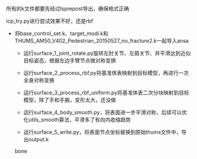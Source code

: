 所有的k文件都要先经过lsprepost导出，确保格式正确

icp_try.py进行尝试效果不好，还是rbf



- 将base_control_set.k、target_modi.k和THUMS_AM50_V402_Pedestrian_20150527_no_fracture2.k一起导入ansa
  - 运行surface_1_joint_rotate.py旋转左肘关节、左肩关节、并平滑达到近似目标姿态，根据左边手臂节点做对称变换
  
  - 运行surface_2_process_rbf.py将基准体表映射到目标模型，再进行一次全身对称变换
  
  - 运行surface_3_process_rbf_uniform.py将基准体表二次分块映射到目标模型，除了手和手腕，变形太大，还没做
  
  - 运行surface_4_body_smooth.py，将表面进一步平滑对称，后续可以优化utils_smooth算法，平滑多了有向内收缩趋势
  
  - 运行surface_5_write.py，将表面节点坐标替换到原始thums文件中，导出output.k
  
  bone